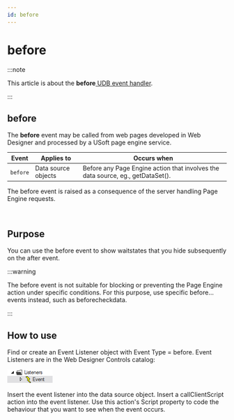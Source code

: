 ```yaml
---
id: before
---
```


# before




:::note

This article is about the **before**[ UDB event handler](/Web_and_app_UIs/UDB_Events).

:::

## **before**

The **before** event may be called from web pages developed in Web Designer and processed by a USoft page engine service.

|**Event**|**Applies to**|**Occurs when**|
|--------|--------|--------|
|`before`|Data source objects|Before any Page Engine action that involves the data source, eg., getDataSet().|



The before event is raised as a consequence of the server handling Page Engine requests.

 

## Purpose

You can use the before event to show waitstates that you hide subsequently on the after event.


:::warning

The before event is not suitable for blocking or preventing the Page Engine action under specific conditions. For this purpose, use specific before... events instead, such as beforecheckdata.

:::

## How to use

Find or create an Event Listener object with Event Type = before. Event Listeners are in the Web Designer Controls catalog:

![](./assets/ff8672be-ff07-426e-ba7e-0ecf37444b63.png)

Insert the event listener into the data source object. Insert a callClientScript action into the event listener. Use this action's Script property to code the behaviour that you want to see when the event occurs.